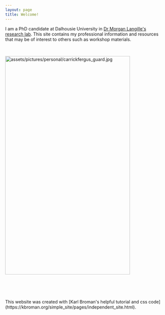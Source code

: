 ```yaml
---
layout: page
title: Welcome!
---
```


I am a PhD candidate at Dalhousie University in [Dr Morgan Langille's research lab](http://morganlangille.com). This site contains my professional information and resources that may be of interest to others such as workshop materials.

<p>
<br />
</p>


<td class="left">
        <img src="{{ BASE_PATH }}/assets/pictures/personal/carrickfergus_guard.jpg" alt="assets/pictures/personal/carrickfergus_guard.jpg" class="center" title="carrickfergus_guard" align="middle" height="700" width="400">
</td>

<p>
<br />
<br />
<br />
</p>
This website was created with [Karl Broman's helpful tutorial and css code](https://kbroman.org/simple_site/pages/independent_site.html).

